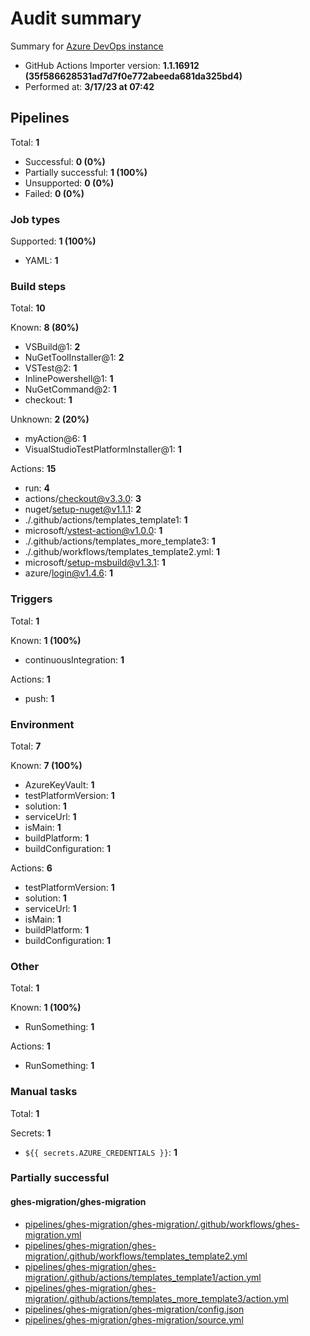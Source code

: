 # Audit summary

Summary for [Azure DevOps instance](https://dev.azure.com/ghes-demo/ghes-migration/_build)

- GitHub Actions Importer version: **1.1.16912 (35f586628531ad7d7f0e772abeeda681da325bd4)**
- Performed at: **3/17/23 at 07:42**

## Pipelines

Total: **1**

- Successful: **0 (0%)**
- Partially successful: **1 (100%)**
- Unsupported: **0 (0%)**
- Failed: **0 (0%)**

### Job types

Supported: **1 (100%)**

- YAML: **1**

### Build steps

Total: **10**

Known: **8 (80%)**

- VSBuild@1: **2**
- NuGetToolInstaller@1: **2**
- VSTest@2: **1**
- InlinePowershell@1: **1**
- NuGetCommand@2: **1**
- checkout: **1**

Unknown: **2 (20%)**

- myAction@6: **1**
- VisualStudioTestPlatformInstaller@1: **1**

Actions: **15**

- run: **4**
- actions/checkout@v3.3.0: **3**
- nuget/setup-nuget@v1.1.1: **2**
- ./.github/actions/templates_template1: **1**
- microsoft/vstest-action@v1.0.0: **1**
- ./.github/actions/templates_more_template3: **1**
- ./.github/workflows/templates_template2.yml: **1**
- microsoft/setup-msbuild@v1.3.1: **1**
- azure/login@v1.4.6: **1**

### Triggers

Total: **1**

Known: **1 (100%)**

- continuousIntegration: **1**

Actions: **1**

- push: **1**

### Environment

Total: **7**

Known: **7 (100%)**

- AzureKeyVault: **1**
- testPlatformVersion: **1**
- solution: **1**
- serviceUrl: **1**
- isMain: **1**
- buildPlatform: **1**
- buildConfiguration: **1**

Actions: **6**

- testPlatformVersion: **1**
- solution: **1**
- serviceUrl: **1**
- isMain: **1**
- buildPlatform: **1**
- buildConfiguration: **1**

### Other

Total: **1**

Known: **1 (100%)**

- RunSomething: **1**

Actions: **1**

- RunSomething: **1**

### Manual tasks

Total: **1**

Secrets: **1**

- `${{ secrets.AZURE_CREDENTIALS }}`: **1**

### Partially successful

#### ghes-migration/ghes-migration

- [pipelines/ghes-migration/ghes-migration/.github/workflows/ghes-migration.yml](pipelines/ghes-migration/ghes-migration/.github/workflows/ghes-migration.yml)
- [pipelines/ghes-migration/ghes-migration/.github/workflows/templates_template2.yml](pipelines/ghes-migration/ghes-migration/.github/workflows/templates_template2.yml)
- [pipelines/ghes-migration/ghes-migration/.github/actions/templates_template1/action.yml](pipelines/ghes-migration/ghes-migration/.github/actions/templates_template1/action.yml)
- [pipelines/ghes-migration/ghes-migration/.github/actions/templates_more_template3/action.yml](pipelines/ghes-migration/ghes-migration/.github/actions/templates_more_template3/action.yml)
- [pipelines/ghes-migration/ghes-migration/config.json](pipelines/ghes-migration/ghes-migration/config.json)
- [pipelines/ghes-migration/ghes-migration/source.yml](pipelines/ghes-migration/ghes-migration/source.yml)
